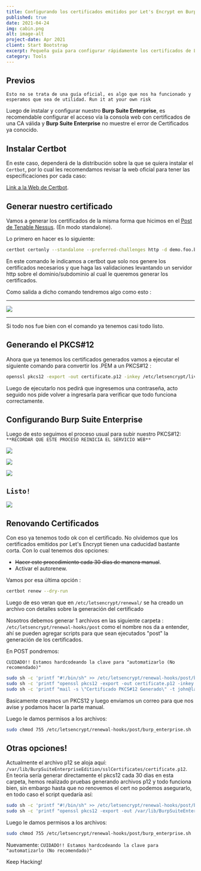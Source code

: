 ```yaml
---
title: Configurando los certificados emitidos por Let's Encrypt en Burp Suite Enterprise
published: true
date: 2021-04-24
img: cabin.png
alt: image-alt
project-date: Apr 2021
client: Start Bootstrap
excerpt: Pequeña guía para configurar rápidamente los certificados de Let's Encrypt en tu servidor Burp Suite Enterprise.
category: Tools
---
```


## [](#header-2)Previos

`Esto no se trata de una guía oficial, es algo que nos ha funcionado y esperamos que sea de utilidad.
Run it at your own risk`

Luego de instalar y configurar nuestro **Burp Suite Enterprise**, es recomendable configurar el acceso vía la consola web con certificados de una CA válida y **Burp Suite Enterprise** no muestre el error de Certificados ya conocido.

## [](#header-2)Instalar Certbot

En este caso, dependerá de la distribución sobre la que se quiera instalar el `Certbot`, por lo cual les recomendamos revisar la web oficial para tener las especificaciones por cada caso: 

[Link a la Web de Certbot](https://certbot.eff.org/).

## [](#header-2)Generar nuestro certificado
Vamos a generar los certificados de la misma forma que hicimos en el [Post de Tenable Nessus](Lets-Encrypt-in-Nessus). (En modo standalone).

Lo primero en hacer es lo siguiente: 
```bash
certbot certonly --standalone --preferred-challenges http -d demo.foo.bar
```
En este comando le indicamos a certbot que solo nos genere los certificados necesarios y que haga las validaciones levantando un servidor http sobre el dominio/subdominio al cual le queremos generar los certificados.

Como salida a dicho comando tendremos algo como esto : 
* * *
![](assets\posts\nessus_img2.png)
* * *

Si todo nos fue bien con el comando ya tenemos casi todo listo.


## [](#header-2)Generando el PKCS#12
Ahora que ya tenemos los certificados generados vamos a ejecutar el siguiente comando para convertir los .PEM a un PKCS#12 :

```bash
openssl pkcs12 -export -out certificate.p12 -inkey /etc/letsencrypt/live/demo.foo.bar/privkey.pem -in /etc/letsencrypt/live/demo.foo.bar/cert.pem -certfile /etc/letsencrypt/live/demo.foo.bar/chain.pem
```
Luego de ejecutarlo nos pedirá que ingresemos una contraseña, acto seguido nos pide volver a ingresarla para verificar que todo funciona correctamente.

## [](#header-2)Configurando Burp Suite Enterprise
Luego de esto seguimos el proceso usual para subir nuestro PKCS#12: `**RECORDAR QUE ESTE PROCESO REINICIA EL SERVICIO WEB**`


![](assets\posts\burp_img00.png)

![](assets\posts\burp_img3.png)

![](assets\posts\burp_img1.png)

## [](#header-3)`Listo!`

![](assets\posts\burp_img5.png)


## [](#header-2)Renovando Certificados 
Con eso ya tenemos todo ok con el certificado. No olvidemos que los certificados emitidos por Let's Encrypt tienen una caducidad bastante corta. Con lo cual tenemos dos opciones:
*   ~~Hacer este procedimiento cada 30 días de manera manual~~.
*   Activar el autorenew. 

Vamos por esa última opción :
```bash
certbot renew --dry-run
```
Luego de eso veran que en `/etc/letsencrypt/renewal/` se ha creado un archivo con detalles sobre la generación del certificado

Nosotros debemos generar 1 archivos en las siguiente carpeta : `/etc/letsencrypt/renewal-hooks/post`  como el nombre nos da a entender, ahí se pueden agregar scripts para que sean ejecutados  "post" la generación de los certificados. 

En POST pondremos:

`CUIDADO!! Estamos hardcodeando la clave para "automatizarlo (No recomendado)"`
```bash
sudo sh -c 'printf "#!/bin/sh" >> /etc/letsencrypt/renewal-hooks/post/burp_enterprise.sh'
sudo sh -c 'printf "openssl pkcs12 -export -out certificate.p12 -inkey /etc/letsencrypt/live/demo.foo.bar/privkey.pem -in /etc/letsencrypt/live/demo.foo.bar/cert.pem -certfile /etc/letsencrypt/live/demo.foo.bar/chain.pem -password pass:TuClaveSuperSegura\n" >> /etc/letsencrypt/renewal-hooks/post/burp_enterprise.sh'
sudo sh -c 'printf "mail -s \"Certificado PKCS#12 Generado\" -t john@layer8.pe \n" >> /etc/letsencrypt/renewal-hooks/post/burp_enterprise.sh'
```
Basicamente creamos un PKCS12 y luego enviamos un correo para que nos avise y podamos hacer la parte manual.

Luego le damos permisos a los archivos: 
```bash
sudo chmod 755 /etc/letsencrypt/renewal-hooks/post/burp_enterprise.sh
```

## [](#header-2) Otras opciones!

Actualmente el archivo p12 se aloja aquí: `/var/lib/BurpSuiteEnterpriseEdition/sslCertificates/certificate.p12`.
En teoria sería generar directamente el pkcs12 cada 30 dias en esta carpeta, hemos realizado pruebas generando archivos p12 y todo funciona bien, sin embargo hasta que no renovemos el cert no podemos asegurarlo, en todo caso el script quedaría así: 

```bash
sudo sh -c 'printf "#!/bin/sh" >> /etc/letsencrypt/renewal-hooks/post/burp_enterprise.sh'
sudo sh -c 'printf "openssl pkcs12 -export -out /var/lib/BurpSuiteEnterpriseEdition/sslCertificates/certificate.p12 -inkey /etc/letsencrypt/live/demo.foo.bar/privkey.pem -in /etc/letsencrypt/live/demo.foo.bar/cert.pem -certfile /etc/letsencrypt/live/demo.foo.bar/chain.pem -password pass:TuClaveSuperSegura\n" >> /etc/letsencrypt/renewal-hooks/post/burp_enterprise.sh'
```
Luego le damos permisos a los archivos: 
```bash
sudo chmod 755 /etc/letsencrypt/renewal-hooks/post/burp_enterprise.sh
```

Nuevamente: `CUIDADO!! Estamos hardcodeando la clave para "automatizarlo (No recomendado)"`


Keep Hacking!
